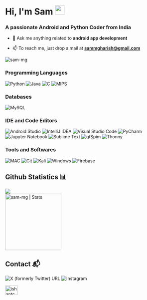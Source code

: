 # Hi, I'm Sam <img width="30px" height="30px" src="https://media.tenor.com/images/3b388fe03da271d2674faf85eb7c3fcd/tenor.gif" />
### A passionate Android and Python Coder from India

- 💬 Ask me anything related to **android app development**

- 📫 To reach me, just drop a mail at **sammgharish@gmail.com**

<img src="https://github-readme-streak-stats.herokuapp.com/?user=ishantchauhan710&theme=highcontrast" alt="sam-mg" />

### Programming Languages

![Python](https://img.shields.io/badge/python-3670A0?style=for-the-badge&logo=python&logoColor=ffdd54) ![Java](https://img.shields.io/badge/java-%23ED8B00.svg?style=for-the-badge&logo=java&logoColor=white) ![C](https://img.shields.io/badge/c-%2300599C.svg?style=for-the-badge&logo=c&logoColor=white) ![MIPS](https://img.shields.io/badge/MIPS-8A2BE2.svg?style=for-the-badge)

### Databases

![MySQL](https://img.shields.io/badge/mysql-%2300f.svg?style=for-the-badge&logo=mysql&logoColor=white)

### IDE and Code Editors

![Android Studio](https://img.shields.io/badge/Android%20Studio-3DDC84.svg?style=for-the-badge&logo=android-studio&logoColor=white) ![IntelliJ IDEA](https://img.shields.io/badge/IntelliJIDEA-000000.svg?style=for-the-badge&logo=intellij-idea&logoColor=white) ![Visual Studio Code](https://img.shields.io/badge/Visual%20Studio%20Code-0078d7.svg?style=for-the-badge&logo=visual-studio-code&logoColor=white) ![PyCharm](https://img.shields.io/badge/pycharm-143?style=for-the-badge&logo=pycharm&logoColor=black&color=black&labelColor=green) ![Jupyter Notebook](https://img.shields.io/badge/jupyter-%23FA0F00.svg?style=for-the-badge&logo=jupyter&logoColor=white) ![Sublime Text](https://img.shields.io/badge/sublime_text-%23575757.svg?style=for-the-badge&logo=sublime-text&logoColor=important) ![qtSpim](https://img.shields.io/badge/qtSpim-8A2BE2?style=for-the-badge) ![Thonny](https://img.shields.io/badge/thonny-%23575757.svg?style=for-the-badge&logo=thonny&logoColor=important)

### Tools and Softwares

![MAC](https://img.shields.io/badge/Mac-000000?style=for-the-badge&logo=macOS&logoColor=white) ![Git](https://img.shields.io/badge/git-%23F05033.svg?style=for-the-badge&logo=git&logoColor=white) ![Kali](https://img.shields.io/badge/Kali-557C94.svg?style=for-the-badge&logo=kali-linux&logoColor=black) ![Windows](https://img.shields.io/badge/Windows-0078D6?style=for-the-badge&logo=windows&logoColor=red) ![Firebase](https://img.shields.io/badge/firebase-%23039BE5.svg?style=for-the-badge&logo=firebase) 

## Github Statistics :bar_chart:
<p>
<img src="https://github-readme-stats.vercel.app/api/top-langs/?username=sam-mg" />
<br>
<img height="180em" src="https://github-readme-stats.vercel.app/api?username=sam-mg&count_private=true&show_icons=true&include_all_commits=true" alt="sam-mg | Stats"/>
</p>

## Contact :mailbox_with_mail:

![X (formerly Twitter) URL](https://img.shields.io/twitter/url?url=https%3A%2F%2Ftwitter.com%2Fsam_mg_&style=for-the-badge&logo=x&logoColor=white&label=Twitter&labelColor=black&color=black&link=https%3A%2F%2Ftwitter.com%2Fsam_mg_%2F) ![Instagram](https://img.shields.io/twitter/url?url=https%3A%2F%2Fwww.instagram.com%2Fsam.mg__%2F&style=for-the-badge&logo=instagram&logoColor=pink&label=Instagram&labelColor=black&color=black&link=https%3A%2F%2Fwww.instagram.com%2Fsam.mg__%2F)
<p align="left">
<a href="https://www.linkedin.com/in/sam-mg-/" target="blank"><img align="center" src="https://raw.githubusercontent.com/rahuldkjain/github-profile-readme-generator/master/src/images/icons/Social/linked-in-alt.svg" alt="ishantchauhan710" height="30" width="40" /></a>
</p>
